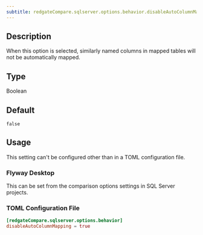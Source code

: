 ```yaml
---
subtitle: redgateCompare.sqlserver.options.behavior.disableAutoColumnMapping
---
```


## Description

When this option is selected, similarly named columns in mapped tables will not be automatically mapped.

## Type

Boolean

## Default

`false`

## Usage

This setting can't be configured other than in a TOML configuration file.

### Flyway Desktop

This can be set from the comparison options settings in SQL Server projects.

### TOML Configuration File

```toml
[redgateCompare.sqlserver.options.behavior]
disableAutoColumnMapping = true
```
